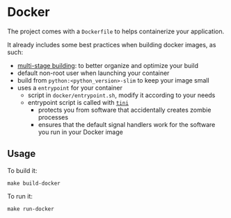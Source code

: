 # Docker

The project comes with a `Dockerfile` to helps containerize your application.

It already includes some best practices when building docker images, as such:

- <a href="https://docs.docker.com/build/building/multi-stage/" target="_blank">multi-stage building</a>: to better organize and optimize your build
- default non-root user when launching your container
- build from `python:<python_version>-slim` to keep your image small
- uses a `entrypoint` for your container
  - script in `docker/entrypoint.sh`, modify it according to your needs
  - entrypoint script is called with <a href="https://github.com/krallin/tini" target="_blank"><code>tini</code></a>
    - protects you from software that accidentally creates zombie processes
    - ensures that the default signal handlers work for the software you run in your Docker image

## Usage

To build it:

```make
make build-docker
```

To run it:

```make
make run-docker
```
